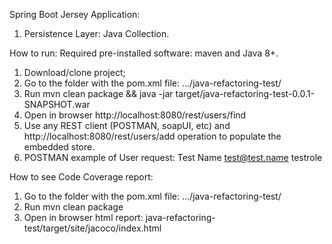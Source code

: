Spring Boot Jersey Application:
1. Persistence Layer: Java Collection.

How to run:
Required pre-installed software: maven and Java 8+.
1. Download/clone project;
2. Go to the folder with the pom.xml file: .../java-refactoring-test/
3. Run mvn clean package && java -jar target/java-refactoring-test-0.0.1-SNAPSHOT.war
4. Open in browser http://localhost:8080/rest/users/find
5. Use any REST client (POSTMAN, soapUI, etc) and http://localhost:8080/rest/users/add operation to populate the embedded store.
6. POSTMAN example of User request: <user>
                                        <name>Test Name</name>
                                        <email>test@test.name</email>
                                        <roles>testrole</roles>
                                    </user>

How to see Code Coverage report:
1. Go to the folder with the pom.xml file: .../java-refactoring-test/
2. Run mvn clean package
3. Open in browser html report: java-refactoring-test/target/site/jacoco/index.html
